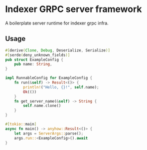 # Indexer GRPC server framework

A boilerplate server runtime for indexer grpc infra.

## Usage

```rust
#[derive(Clone, Debug, Deserialize, Serialize)]
#[serde(deny_unknown_fields)]
pub struct ExampleConfig {
    pub name: String,
}

impl RunnableConfig for ExampleConfig {
    fn run(&self) -> Result<()> {
        println!("Hello, {}!", self.name);
        Ok(())
    }
    fn get_server_name(&self) -> String {
        self.name.clone()
    }
}

#[tokio::main]
async fn main() -> anyhow::Result<()> {
    let args = ServerArgs::parse();
    args.run::<ExampleConfig>().await
}
```